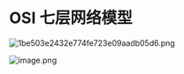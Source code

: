# OSI 七层网络模型

![1be503e2432e774fe723e09aadb05d6.png](http://tva1.sinaimg.cn/large/006vSZ9Ugy1gxj1hhsz4cj312e0fadmd.jpg)

![image.png](http://tva1.sinaimg.cn/large/006vSZ9Ugy1gxj1hykojyj30v41831kx.jpg)

